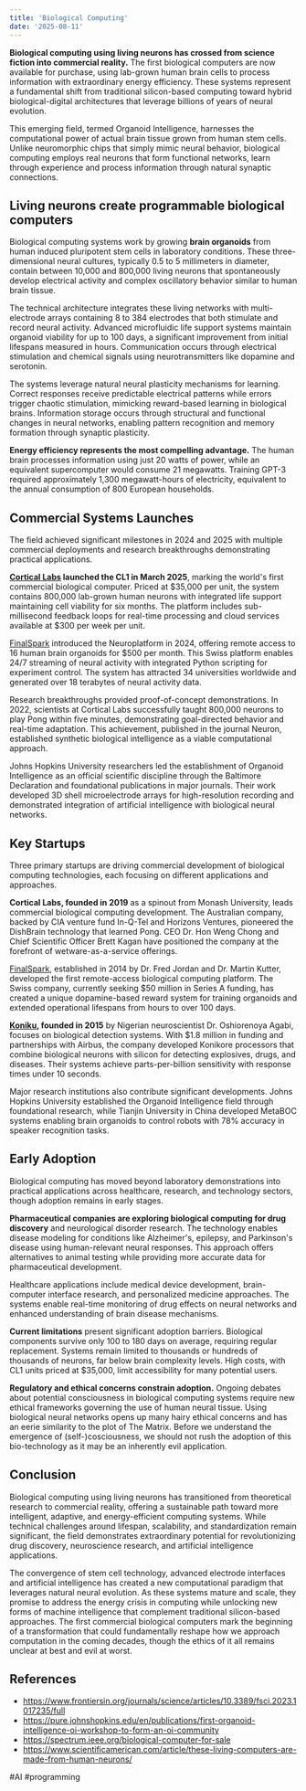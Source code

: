 ```yaml
---
title: 'Biological Computing'
date: '2025-08-11'
---
```

**Biological computing using living neurons has crossed from science fiction into commercial reality.** The first biological computers are now available for purchase, using lab-grown human brain cells to process information with extraordinary energy efficiency. These systems represent a fundamental shift from traditional silicon-based computing toward hybrid biological-digital architectures that leverage billions of years of neural evolution.

This emerging field, termed Organoid Intelligence, harnesses the computational power of actual brain tissue grown from human stem cells. Unlike neuromorphic chips that simply mimic neural behavior, biological computing employs real neurons that form functional networks, learn through experience and process information through natural synaptic connections.

## Living neurons create programmable biological computers

Biological computing systems work by growing **brain organoids** from human induced pluripotent stem cells in laboratory conditions. These three-dimensional neural cultures, typically 0.5 to 5 millimeters in diameter, contain between 10,000 and 800,000 living neurons that spontaneously develop electrical activity and complex oscillatory behavior similar to human brain tissue.

The technical architecture integrates these living networks with multi-electrode arrays containing 8 to 384 electrodes that both stimulate and record neural activity. Advanced microfluidic life support systems maintain organoid viability for up to 100 days, a significant improvement from initial lifespans measured in hours. Communication occurs through electrical stimulation and chemical signals using neurotransmitters like dopamine and serotonin.

The systems leverage natural neural plasticity mechanisms for learning. Correct responses receive predictable electrical patterns while errors trigger chaotic stimulation, mimicking reward-based learning in biological brains. Information storage occurs through structural and functional changes in neural networks, enabling pattern recognition and memory formation through synaptic plasticity.

**Energy efficiency represents the most compelling advantage.** The human brain processes information using just 20 watts of power, while an equivalent supercomputer would consume 21 megawatts. Training GPT-3 required approximately 1,300 megawatt-hours of electricity, equivalent to the annual consumption of 800 European households.

## Commercial Systems Launches

The field achieved significant milestones in 2024 and 2025 with multiple commercial deployments and research breakthroughs demonstrating practical applications.

**[Cortical Labs](https://corticallabs.com/) launched the CL1 in March 2025**, marking the world's first commercial biological computer. Priced at $35,000 per unit, the system contains 800,000 lab-grown human neurons with integrated life support maintaining cell viability for six months. The platform includes sub-millisecond feedback loops for real-time processing and cloud services available at $300 per week per unit.

[FinalSpark](https://finalspark.com/) introduced the Neuroplatform in 2024, offering remote access to 16 human brain organoids for $500 per month. This Swiss platform enables 24/7 streaming of neural activity with integrated Python scripting for experiment control. The system has attracted 34 universities worldwide and generated over 18 terabytes of neural activity data.

Research breakthroughs provided proof-of-concept demonstrations. In 2022, scientists at Cortical Labs successfully taught 800,000 neurons to play Pong within five minutes, demonstrating goal-directed behavior and real-time adaptation. This achievement, published in the journal Neuron, established synthetic biological intelligence as a viable computational approach.

Johns Hopkins University researchers led the establishment of Organoid Intelligence as an official scientific discipline through the Baltimore Declaration and foundational publications in major journals. Their work developed 3D shell microelectrode arrays for high-resolution recording and demonstrated integration of artificial intelligence with biological neural networks.

## Key Startups

Three primary startups are driving commercial development of biological computing technologies, each focusing on different applications and approaches.

**Cortical Labs, founded in 2019** as a spinout from Monash University, leads commercial biological computing development. The Australian company, backed by CIA venture fund In-Q-Tel and Horizons Ventures, pioneered the DishBrain technology that learned Pong. CEO Dr. Hon Weng Chong and Chief Scientific Officer Brett Kagan have positioned the company at the forefront of wetware-as-a-service offerings.

[FinalSpark](https://finalspark.com/), established in 2014 by Dr. Fred Jordan and Dr. Martin Kutter, developed the first remote-access biological computing platform. The Swiss company, currently seeking $50 million in Series A funding, has created a unique dopamine-based reward system for training organoids and extended operational lifespans from hours to over 100 days.

**[Koniku](https://koniku.com/), founded in 2015** by Nigerian neuroscientist Dr. Oshiorenoya Agabi, focuses on biological detection systems. With $1.8 million in funding and partnerships with Airbus, the company developed Konikore processors that combine biological neurons with silicon for detecting explosives, drugs, and diseases. Their systems achieve parts-per-billion sensitivity with response times under 10 seconds.

Major research institutions also contribute significant developments. Johns Hopkins University established the Organoid Intelligence field through foundational research, while Tianjin University in China developed MetaBOC systems enabling brain organoids to control robots with 78% accuracy in speaker recognition tasks.

## Early Adoption

Biological computing has moved beyond laboratory demonstrations into practical applications across healthcare, research, and technology sectors, though adoption remains in early stages.

**Pharmaceutical companies are exploring biological computing for drug discovery** and neurological disorder research. The technology enables disease modeling for conditions like Alzheimer's, epilepsy, and Parkinson's disease using human-relevant neural responses. This approach offers alternatives to animal testing while providing more accurate data for pharmaceutical development.

Healthcare applications include medical device development, brain-computer interface research, and personalized medicine approaches. The systems enable real-time monitoring of drug effects on neural networks and enhanced understanding of brain disease mechanisms.

**Current limitations** present significant adoption barriers. Biological components survive only 100 to 180 days on average, requiring regular replacement. Systems remain limited to thousands or hundreds of thousands of neurons, far below brain complexity levels. High costs, with CL1 units priced at $35,000, limit accessibility for many potential users.

**Regulatory and ethical concerns constrain adoption.** Ongoing debates about potential consciousness in biological computing systems require new ethical frameworks governing the use of human neural tissue. Using biological neural networks opens up many hairy ethical concerns and has an eerie similarity to the plot of The Matrix. Before we understand the emergence of (self-)cosciousness, we should not rush the adoption of this bio-technology as it may be an inherently evil application.

## Conclusion

Biological computing using living neurons has transitioned from theoretical research to commercial reality, offering a sustainable path toward more intelligent, adaptive, and energy-efficient computing systems. While technical challenges around lifespan, scalability, and standardization remain significant, the field demonstrates extraordinary potential for revolutionizing drug discovery, neuroscience research, and artificial intelligence applications.

The convergence of stem cell technology, advanced electrode interfaces and artificial intelligence has created a new computational paradigm that leverages natural neural evolution. As these systems mature and scale, they promise to address the energy crisis in computing while unlocking new forms of machine intelligence that complement traditional silicon-based approaches. The first commercial biological computers mark the beginning of a transformation that could fundamentally reshape how we approach computation in the coming decades, though the ethics of it all remains unclear at best and evil at worst.

## References

- <https://www.frontiersin.org/journals/science/articles/10.3389/fsci.2023.1017235/full>
- <https://pure.johnshopkins.edu/en/publications/first-organoid-intelligence-oi-workshop-to-form-an-oi-community>
- <https://spectrum.ieee.org/biological-computer-for-sale>
- <https://www.scientificamerican.com/article/these-living-computers-are-made-from-human-neurons/>

#AI #programming
